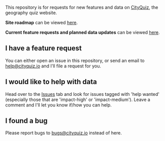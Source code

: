 This repository is for requests for new features and data on [CityQuiz](https://cityquiz.io), the geography quiz website.

**Site roadmap** can be viewed [here](https://github.com/users/iafisher/projects/2).

**Current feature requests and planned data updates** can be viewed [here](https://github.com/iafisher/cityquiz-bugs-feature-requests/issues).

## I have a feature request
You can either open an issue in this repository, or send an email to help@cityquiz.io and I'll file a request for you.

## I would like to help with data
Head over to the [Issues](https://github.com/iafisher/cityquiz-bugs-feature-requests/issues) tab and look for issues tagged with 'help wanted' (especially those that are 'impact-high' or 'impact-medium'). Leave a comment and I'll let you know if/how you can help.

## I found a bug
Please report bugs to bugs@cityquiz.io instead of here.
